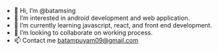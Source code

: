 - 👋 Hi, I’m @batamsing
- 👀 I’m interested in android development and web application.
- 🌱 I’m currently learning javascript, react, and front end development.
- 💞️ I’m looking to collaborate on working process.
- 📫 Contact me batampuyam09@gmail.com

<!---
batamsing/batamsing is a ✨ special ✨ repository because its `README.md` (this file) appears on your GitHub profile.
You can click the Preview link to take a look at your changes.
--->
